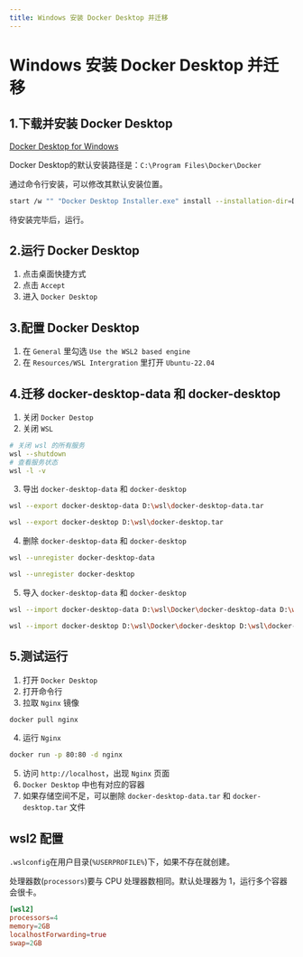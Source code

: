 ```yaml
---
title: Windows 安装 Docker Desktop 并迁移
---
```


# Windows 安装 Docker Desktop 并迁移 

## 1.下载并安装 Docker Desktop

[Docker Desktop for Windows](https://docs.docker.com/desktop/install/windows-install/)

Docker Desktop的默认安装路径是：`C:\Program Files\Docker\Docker`

通过命令行安装，可以修改其默认安装位置。

```sh
start /w "" "Docker Desktop Installer.exe" install --installation-dir=D:\workspace\software\Docker
```

待安装完毕后，运行。

## 2.运行 Docker Desktop

1. 点击桌面快捷方式
2. 点击 `Accept`
3. 进入 `Docker Desktop`

## 3.配置 Docker Desktop

1. 在 `General` 里勾选 `Use the WSL2 based engine`
2. 在 `Resources/WSL Intergration` 里打开 `Ubuntu-22.04`

## 4.迁移 docker-desktop-data 和 docker-desktop

1. 关闭 `Docker Destop`
2. 关闭 `WSL`

```sh
# 关闭 wsl 的所有服务
wsl --shutdown
# 查看服务状态
wsl -l -v
```

3. 导出 `docker-desktop-data` 和 `docker-desktop`

```sh
wsl --export docker-desktop-data D:\wsl\docker-desktop-data.tar
```

```sh
wsl --export docker-desktop D:\wsl\docker-desktop.tar
```

4. 删除 `docker-desktop-data` 和 `docker-desktop`

```sh
wsl --unregister docker-desktop-data
```

```sh
wsl --unregister docker-desktop
```

5. 导入 `docker-desktop-data` 和 `docker-desktop`

```sh
wsl --import docker-desktop-data D:\wsl\Docker\docker-desktop-data D:\wsl\docker-desktop-data.tar
```

```sh
wsl --import docker-desktop D:\wsl\Docker\docker-desktop D:\wsl\docker-desktop.tar
```

## 5.测试运行

1. 打开 `Docker Desktop`
2. 打开命令行
3. 拉取 `Nginx` 镜像

```sh
docker pull nginx
```

4. 运行 `Nginx`

```sh
docker run -p 80:80 -d nginx
```

5. 访问 `http://localhost`，出现 `Nginx` 页面
6. `Docker Desktop` 中也有对应的容器
7. 如果存储空间不足，可以删除 `docker-desktop-data.tar` 和 `docker-desktop.tar` 文件

## wsl2 配置

`.wslconfig`在用户目录(`%USERPROFILE%`)下，如果不存在就创建。

处理器数(`processors`)要与 CPU 处理器数相同。默认处理器为 1，运行多个容器会很卡。

```conf
[wsl2]
processors=4
memory=2GB
localhostForwarding=true
swap=2GB
```
